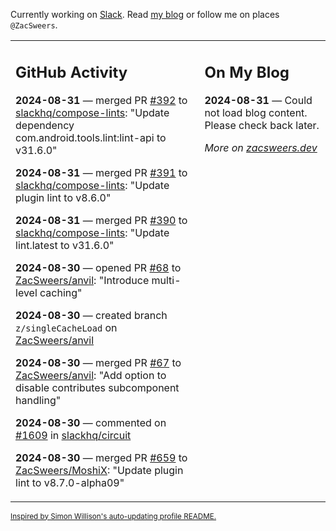 Currently working on [Slack](https://slack.com/). Read [my blog](https://zacsweers.dev/) or follow me on places `@ZacSweers`.

<table><tr><td valign="top" width="60%">

## GitHub Activity
<!-- githubActivity starts -->
**2024-08-31** — merged PR [#392](https://github.com/slackhq/compose-lints/pull/392) to [slackhq/compose-lints](https://github.com/slackhq/compose-lints): "Update dependency com.android.tools.lint:lint-api to v31.6.0"

**2024-08-31** — merged PR [#391](https://github.com/slackhq/compose-lints/pull/391) to [slackhq/compose-lints](https://github.com/slackhq/compose-lints): "Update plugin lint to v8.6.0"

**2024-08-31** — merged PR [#390](https://github.com/slackhq/compose-lints/pull/390) to [slackhq/compose-lints](https://github.com/slackhq/compose-lints): "Update lint.latest to v31.6.0"

**2024-08-30** — opened PR [#68](https://github.com/ZacSweers/anvil/pull/68) to [ZacSweers/anvil](https://github.com/ZacSweers/anvil): "Introduce multi-level caching"

**2024-08-30** — created branch `z/singleCacheLoad` on [ZacSweers/anvil](https://github.com/ZacSweers/anvil)

**2024-08-30** — merged PR [#67](https://github.com/ZacSweers/anvil/pull/67) to [ZacSweers/anvil](https://github.com/ZacSweers/anvil): "Add option to disable contributes subcomponent handling"

**2024-08-30** — commented on [#1609](https://github.com/slackhq/circuit/issues/1609#issuecomment-2322152174) in [slackhq/circuit](https://github.com/slackhq/circuit)

**2024-08-30** — merged PR [#659](https://github.com/ZacSweers/MoshiX/pull/659) to [ZacSweers/MoshiX](https://github.com/ZacSweers/MoshiX): "Update plugin lint to v8.7.0-alpha09"
<!-- githubActivity ends -->
</td><td valign="top" width="40%">

## On My Blog
<!-- blog starts -->
**2024-08-31** — Could not load blog content. Please check back later.
<!-- blog ends -->
_More on [zacsweers.dev](https://zacsweers.dev/)_
</td></tr></table>

<sub><a href="https://simonwillison.net/2020/Jul/10/self-updating-profile-readme/">Inspired by Simon Willison's auto-updating profile README.</a></sub>